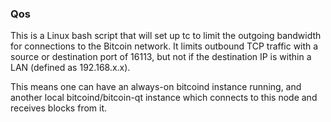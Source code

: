### Qos ###

This is a Linux bash script that will set up tc to limit the outgoing bandwidth for connections to the Bitcoin network. It limits outbound TCP traffic with a source or destination port of 16113, but not if the destination IP is within a LAN (defined as 192.168.x.x).

This means one can have an always-on bitcoind instance running, and another local bitcoind/bitcoin-qt instance which connects to this node and receives blocks from it.

